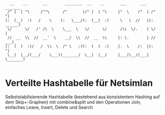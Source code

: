 ```
  __    __       __        ________  __    __       ___      ___   _______  
 /" |  | "\     /""\      /"       )/" |  | "\     |"  \    /"  | /"     "| 
(:  (__)  :)   /    \    (:   \___/(:  (__)  :)     \   \  //   |(: ______) 
 \/      \/   /' /\  \    \___  \   \/      \/      /\\  \/.    | \/    |   
 //  __  \\  //  __'  \    __/  \\  //  __  \\     |: \.        | // ___)_  
(:  (  )  :)/   /  \\  \  /" \   :)(:  (  )  :)    |.  \    /:  |(:      "| 
 \__|  |__/(___/    \___)(_______/  \__|  |__/     |___|\__/|___| \_______) 
                                                                            
```

# Verteilte Hashtabelle für Netsimlan
Selbststabilisierende Hashtabelle (bestehend aus konsistentem Hashing auf dem Skip+-Graphen) mit combine&amp;split und den Operationen Join, einfaches Leave, Insert, Delete und Search

